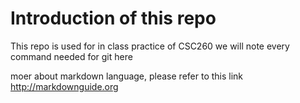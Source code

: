 # Introduction of this repo

This repo is used for in class practice of CSC260
we will note every command needed for git here

moer about markdown language, please refer to this link  http://markdownguide.org
